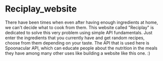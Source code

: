 # Reciplay_website
There have been times when even after having enough ingredients at home, we can't decide what to cook from them. This website called "Reciplay" is dedicated to solve this very problem using simple API fundamentals. Just enter the ingredients that you currently have and get random recipes, choose from them depending on your taste.
The API that is used here is Spoonacular API, which can educate people about the nutrition in the meals they have among many other uses like building a website like this one. :)  
